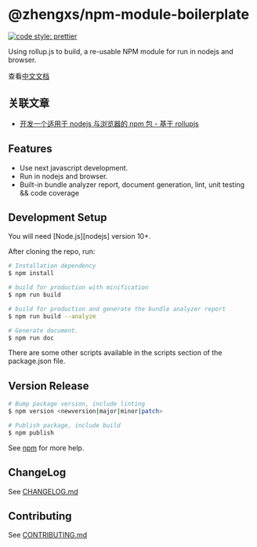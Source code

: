 # @zhengxs/npm-module-boilerplate

[![code style: prettier](https://img.shields.io/badge/code_style-prettier-ff69b4.svg?style=flat-square)](https://github.com/prettier/prettier)


Using rollup.js to build, a re-usable NPM module for run in nodejs and browser.

查看[中文文档](./README.zh-CN.md)

## 关联文章

* [开发一个适用于 nodejs 与浏览器的 npm 包 - 基于 rollupjs](https://juejin.im/post/6844903834402160647)

## Features

- Use next javascript development.
- Run in nodejs and browser.
- Built-in bundle analyzer report, document generation, lint, unit testing && code coverage

## Development Setup

You will need [Node.js][nodejs] version 10+.

After cloning the repo, run:

```bash
# Installation dependency
$ npm install

# build for production with minification
$ npm run build

# build for production and generate the bundle analyzer report
$ npm run build --analyze

# Generate document.
$ npm run doc
```

There are some other scripts available in the scripts section of the package.json file.

## Version Release

```bash
# Bump package version, include linting
$ npm version <newversion|major|minor|patch>

# Publish package, include build
$ npm publish
```

See [npm](https://docs.npmjs.com/) for more help.

## ChangeLog

See [CHANGELOG.md](./CHANGELOG.md)

## Contributing

See [CONTRIBUTING.md](./.github/CONTRIBUTING.md)

[rollupjs]: https://rollupjs.org
